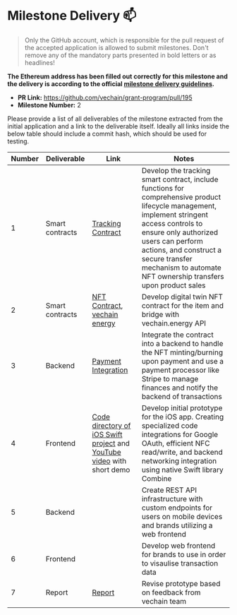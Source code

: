 # Milestone Delivery :mailbox:

> Only the GitHub account, which is responsible for the pull request of the accepted application is allowed to submit milestones. Don't remove any of the mandatory parts presented in bold letters or as headlines!

**The Ethereum address has been filled out correctly for this milestone and the delivery is according to the official [milestone delivery guidelines](../#milestone-delivery-process).**  

* **PR Link:** https://github.com/vechain/grant-program/pull/195
* **Milestone Number:** 2

Please provide a list of all deliverables of the milestone extracted from the initial application and a link to the deliverable itself. Ideally all links inside the below table should include a commit hash, which should be used for testing.

| Number | Deliverable | Link | Notes |
| ------------- | ------------- | ------------- |------------- |
| 1 | Smart contracts | [Tracking Contract](https://github.com/jjjutla/FibreTag/blob/main/backend/contracts/contracts/NFT.sol) | Develop the tracking smart contract, include functions for comprehensive product lifecycle management, implement stringent access controls to ensure only authorized users can perform actions, and construct a secure transfer mechanism to automate NFT ownership transfers upon product sales |
| 2 | Smart contracts | [NFT Contract](https://github.com/jjjutla/FibreTag/blob/main/backend/contracts/contracts/contracts/NFT.sol), [vechain energy](https://github.com/jjjutla/FibreTag/blob/main/backend/src/App/index.tsx)  | Develop digital twin NFT contract for the item and bridge with vechain.energy API |
| 3 | Backend |[Payment Integration](https://github.com/jjjutla/FibreTag/blob/main/backend/src/Subscriptions/List/index.tsx) | Integrate the contract into a backend to handle the NFT minting/burning upon payment and use a payment processor like Stripe to manage finances and notify the backend of transactions |
| 4 | Frontend | [Code directory of iOS Swift project](https://github.com/jjjutla/FibreTag/tree/main/FibreTag/FibreTag) and [YouTube video](https://youtu.be/KkgJxR6IqD8) with short demo| Develop initial prototype for the iOS app. Creating specialized code integrations for Google OAuth, efficient NFC read/write, and backend networking integration using native Swift library Combine |
| 5 | Backend |  | Create REST API infrastructure with custom endpoints for users on mobile devices and brands utilizing a web frontend |
| 6 | Frontend |  | Develop web frontend for brands to use in order to visaulise transaction data |
| 7 | Report | [Report](https://docs.google.com/document/d/1V4ucJSSbfCUH3a5LGkjh1XApgK8KNwRhua8oZjBMEnA/edit?usp=sharing) | Revise prototype based on feedback from vechain team |
